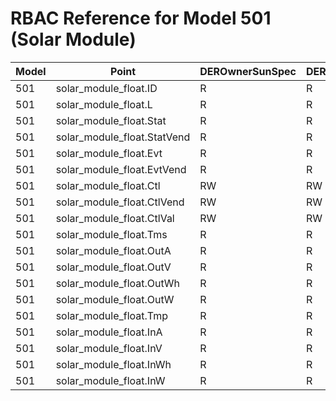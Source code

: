 # RBAC Reference for Model 501 (Solar Module)

| Model | Point | DEROwnerSunSpec | DERInstallerSunSpec | DERVendorSunSpec | ServiceProviderSunSpec | GridOperatorSunSpec |
|-------|-------|------------------|---------------------|------------------|------------------------|---------------------|
| 501 | solar_module_float.ID | R | R | R | R | R |
| 501 | solar_module_float.L | R | R | R | R | R |
| 501 | solar_module_float.Stat | R | R | R | R | R |
| 501 | solar_module_float.StatVend | R | R | R | R | R |
| 501 | solar_module_float.Evt | R | R | R | R | R |
| 501 | solar_module_float.EvtVend | R | R | R | R | R |
| 501 | solar_module_float.Ctl | RW | RW | RW | RW | RW |
| 501 | solar_module_float.CtlVend | RW | RW | RW | RW | RW |
| 501 | solar_module_float.CtlVal | RW | RW | RW | RW | RW |
| 501 | solar_module_float.Tms | R | R | R | R | R |
| 501 | solar_module_float.OutA | R | R | R | R | R |
| 501 | solar_module_float.OutV | R | R | R | R | R |
| 501 | solar_module_float.OutWh | R | R | R | R | R |
| 501 | solar_module_float.OutW | R | R | R | R | R |
| 501 | solar_module_float.Tmp | R | R | R | R | R |
| 501 | solar_module_float.InA | R | R | R | R | R |
| 501 | solar_module_float.InV | R | R | R | R | R |
| 501 | solar_module_float.InWh | R | R | R | R | R |
| 501 | solar_module_float.InW | R | R | R | R | R |

